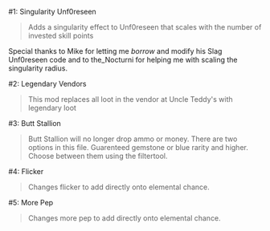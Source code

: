 #1: Singularity Unf0reseen
>Adds a singularity effect to Unf0reseen that scales with the number of invested skill points 

Special thanks to Mike for letting me *borrow* and modify his Slag Unf0reseen code and to the_Nocturni for helping me with scaling the singularity radius.

#2: Legendary Vendors
>This mod replaces all loot in the vendor at Uncle Teddy's with legendary loot

#3: Butt Stallion
>Butt Stallion will no longer drop ammo or money. There are two options in this file. Guarenteed gemstone or blue rarity and higher. Choose between them using the filtertool.

#4: Flicker
>Changes flicker to add directly onto elemental chance.

#5: More Pep
>Changes more pep to add directly onto elemental chance.
